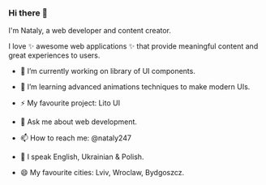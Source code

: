 ### Hi there 👋

I'm Nataly, a web developer and content creator.

I love ✨ awesome web applications ✨ that provide meaningful content and great experiences to users.

- 🔭 I’m currently working on library of UI components.
- 🌱 I’m learning advanced animations techniques to make modern UIs.
- ⚡ My favourite project: Lito UI

- 💬 Ask me about web development.
- 📫 How to reach me: @nataly247
- 👋 I speak English, Ukrainian & Polish.
- 😄 My favourite cities: Lviv, Wroclaw, Bydgoszcz.

